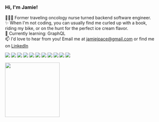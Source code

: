 ### Hi, I'm Jamie!

👩🏻‍💻&nbsp;Former traveling oncology nurse turned backend software engineer. <br>
✨&nbsp;When I'm not coding, you can usually find me curled up with a book, riding my bike, or on the hunt for the perfect ice cream flavor. <br>
🔮&nbsp;Currently learning: GraphQL <br>
📫&nbsp;I'd love to hear from you! Email me at jamiejpace@gmail.com or find me on [LinkedIn](https://www.linkedin.com/in/jamiejpace/)<br>
<p>
<img src="https://img.shields.io/badge/ruby%20-D14836.svg?&style=for-the-badge&logo=ruby&logoColor=white" />
<img src="https://img.shields.io/badge/Ruby%20on%20Rails-D14836.svg?&style=for-the-badge&logo=rubyonrails&logoColor=white" />
<img src="https://img.shields.io/badge/SQL%20-7119C2.svg?style=for-the-badge&logo=SQL&logoColor=white" />
<img src="https://img.shields.io/badge/ActiveRecord%20-201E84.svg?&style=for-the-badge&logo=ActiveRecord&logoColor=white" />
<img src="https://img.shields.io/badge/OOP%20-201E84.svg?&style=for-the-badge&logo=OOP&logoColor=white" />
<img src="https://img.shields.io/badge/TDD%20-2A42D0.svg?&style=for-the-badge&logo=TDD&logoColor=white" />
<img src="https://img.shields.io/badge/MVC%20-25D366.svg?&style=for-the-badge&logo=MVC&logoColor=white" />
<img src="https://img.shields.io/badge/REST%20-7119C2.svg?&style=for-the-badge&logo=REST&logoColor=white" />
<img src="https://img.shields.io/badge/GraphQL-25D366?style=for-the-badge&logoColor=white" />
<img src="https://img.shields.io/badge/rspec%20-2A42D0.svg?&style=for-the-badge&logo=rspec&logoColor=white" />
<img src="https://img.shields.io/badge/Postgres%20-201E84.svg?&style=for-the-badge&logo=Postgres&logoColor=white" />
</p>


<img height="180em" src="https://github-readme-stats.vercel.app/api?username=jamiejpace&show_icons=true&theme=outrun&hide_border=true&&count_private=true&include_all_commits=true" />



<!---
jamiejpace/jamiejpace is a ✨ special ✨ repository because its `README.md` (this file) appears on your GitHub profile.
You can click the Preview link to take a look at your changes.
--->
